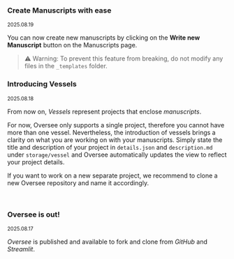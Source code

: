### Create Manuscripts with ease
<small>2025.08.19</small>

You can now create new manuscripts by clicking on the **Write new Manuscript** button on the Manuscripts page.

> ⚠️ Warning: To prevent this feature from breaking, do not modify any files in the `_templates` folder.

### Introducing Vessels
<small>2025.08.18</small>

From now on, *Vessels* represent projects that enclose *manuscripts*. 

For now, Oversee only supports a single project, therefore you cannot have more than one vessel. Nevertheless, the introduction of vessels brings a clarity on what you are working on with your manuscripts. Simply state the title and description of your project in `details.json` and `description.md` under `storage/vessel` and Oversee automatically updates the view to reflect your project details.

If you want to work on a new separate project, we recommend to clone a new Oversee repository and name it accordingly.

<br>

### Oversee is out!
<small>2025.08.17</small>

*Oversee* is published and available to fork and clone from *GitHub* and *Streamlit*.